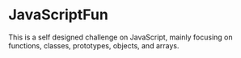 # JavaScriptFun
This is a self designed challenge on JavaScript, mainly focusing on functions, classes, prototypes, objects, and arrays.
